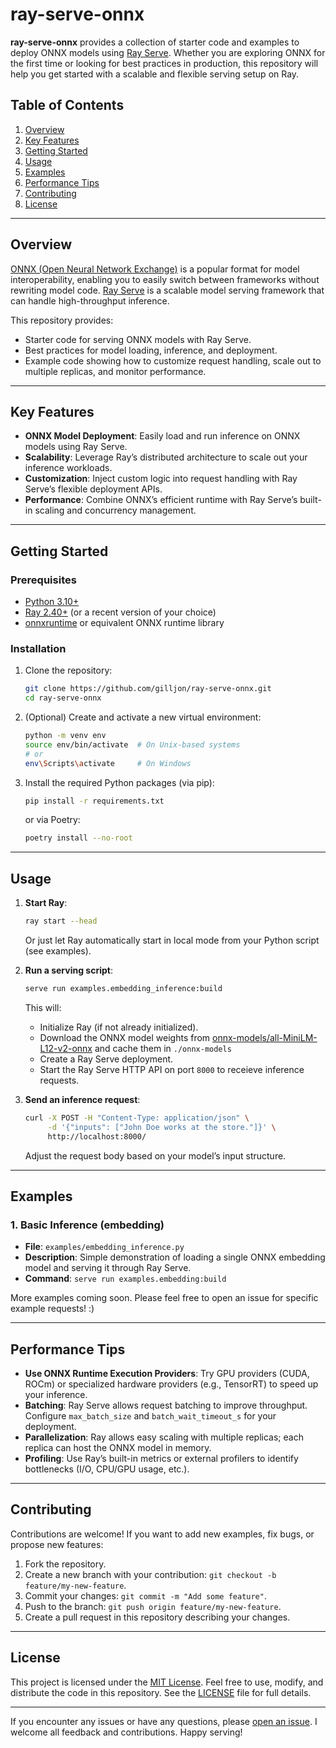 # ray-serve-onnx

**ray-serve-onnx** provides a collection of starter code and examples to deploy ONNX models using [Ray Serve](https://docs.ray.io/en/latest/serve/index.html). Whether you are exploring ONNX for the first time or looking for best practices in production, this repository will help you get started with a scalable and flexible serving setup on Ray.

## Table of Contents
1. [Overview](#overview)
2. [Key Features](#key-features)
3. [Getting Started](#getting-started)
4. [Usage](#usage)
5. [Examples](#examples)
6. [Performance Tips](#performance-tips)
7. [Contributing](#contributing)
8. [License](#license)

---

## Overview
[ONNX (Open Neural Network Exchange)](https://onnx.ai/) is a popular format for model interoperability, enabling you to easily switch between frameworks without rewriting model code. [Ray Serve](https://docs.ray.io/en/latest/serve/index.html) is a scalable model serving framework that can handle high-throughput inference.

This repository provides:
- Starter code for serving ONNX models with Ray Serve.
- Best practices for model loading, inference, and deployment.
- Example code showing how to customize request handling, scale out to multiple replicas, and monitor performance.

---

## Key Features
- **ONNX Model Deployment**: Easily load and run inference on ONNX models using Ray Serve.
- **Scalability**: Leverage Ray’s distributed architecture to scale out your inference workloads.
- **Customization**: Inject custom logic into request handling with Ray Serve’s flexible deployment APIs.
- **Performance**: Combine ONNX’s efficient runtime with Ray Serve’s built-in scaling and concurrency management.

---

## Getting Started

### Prerequisites
- [Python 3.10+](https://www.python.org/downloads/)
- [Ray 2.40+](https://docs.ray.io/en/latest/) (or a recent version of your choice)
- [onnxruntime](https://github.com/microsoft/onnxruntime) or equivalent ONNX runtime library

### Installation
1. Clone the repository:
   ```bash
   git clone https://github.com/gilljon/ray-serve-onnx.git
   cd ray-serve-onnx
   ```

2. (Optional) Create and activate a new virtual environment:
   ```bash
   python -m venv env
   source env/bin/activate  # On Unix-based systems
   # or
   env\Scripts\activate     # On Windows
   ```

3. Install the required Python packages (via pip):
   ```bash
   pip install -r requirements.txt
   ```
   or via Poetry:
   ```bash
   poetry install --no-root
   ```

---

## Usage
1. **Start Ray**: 
   ```bash
   ray start --head
   ```
   Or just let Ray automatically start in local mode from your Python script (see examples).

2. **Run a serving script**:
   ```bash
   serve run examples.embedding_inference:build
   ```
   This will:
   - Initialize Ray (if not already initialized).
   - Download the ONNX model weights from [onnx-models/all-MiniLM-L12-v2-onnx](https://huggingface.co/sentence-transformers/all-MiniLM-L12-v2) and cache them in `./onnx-models`
   - Create a Ray Serve deployment.
   - Start the Ray Serve HTTP API on port `8000` to receieve inference requests.

3. **Send an inference request**:
   ```bash
   curl -X POST -H "Content-Type: application/json" \
        -d '{"inputs": ["John Doe works at the store."]}' \
        http://localhost:8000/
   ```
   Adjust the request body based on your model’s input structure.

---

## Examples

### 1. Basic Inference (embedding)
- **File**: `examples/embedding_inference.py`  
- **Description**: Simple demonstration of loading a single ONNX embedding model and serving it through Ray Serve.
- **Command**: `serve run examples.embedding:build`

More examples coming soon. Please feel free to open an issue for specific example requests! :) 

---

## Performance Tips
- **Use ONNX Runtime Execution Providers**: Try GPU providers (CUDA, ROCm) or specialized hardware providers (e.g., TensorRT) to speed up your inference.
- **Batching**: Ray Serve allows request batching to improve throughput. Configure `max_batch_size` and `batch_wait_timeout_s` for your deployment.
- **Parallelization**: Ray allows easy scaling with multiple replicas; each replica can host the ONNX model in memory.
- **Profiling**: Use Ray’s built-in metrics or external profilers to identify bottlenecks (I/O, CPU/GPU usage, etc.).

---

## Contributing
Contributions are welcome! If you want to add new examples, fix bugs, or propose new features:
1. Fork the repository.
2. Create a new branch with your contribution: `git checkout -b feature/my-new-feature`.
3. Commit your changes: `git commit -m "Add some feature"`.
4. Push to the branch: `git push origin feature/my-new-feature`.
5. Create a pull request in this repository describing your changes.

---

## License
This project is licensed under the [MIT License](LICENSE). Feel free to use, modify, and distribute the code in this repository. See the [LICENSE](LICENSE) file for full details.

---

If you encounter any issues or have any questions, please [open an issue](https://github.com/gilljon/ray-serve-onnx/issues). I welcome all feedback and contributions. Happy serving!